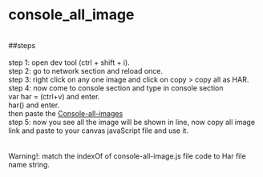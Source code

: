 # console_all_image<br>
<br>
##steps<br>
<br>
step 1: open dev tool (ctrl + shift + i). <br>
step 2: go to network section and reload once.  <br>
step 3: right click on any one image and click on  copy > copy all as HAR.<br>
step 4: now come to console section and type in console section<br>
            var har = (ctrl+v) and enter.<br>
            har() and enter.<br>
            then paste the <a href="https://github.com/aadilkhan08/Console-all-images/blob/main/download.js">Console-all-images</a><br>
step 5: now you see all the image will be shown in line, now copy all image link and paste to your canvas javaScript file and use it.<br>
<br>
<br>
Warning!: match the indexOf of console-all-image.js file code to Har file name string.<br>

